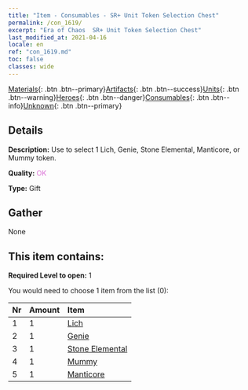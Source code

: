 ```yaml
---
title: "Item - Consumables - SR+ Unit Token Selection Chest"
permalink: /con_1619/
excerpt: "Era of Chaos  SR+ Unit Token Selection Chest"
last_modified_at: 2021-04-16
locale: en
ref: "con_1619.md"
toc: false
classes: wide
---
```

 [Materials](/Items/){: .btn .btn--primary}[Artifacts](/Items/Artifacts/){: .btn .btn--success}[Units](/Items/Units/){: .btn .btn--warning}[Heroes](/Items/Heroes/){: .btn .btn--danger}[Consumables](/Items/Consumables/){: .btn .btn--info}[Unknown](/Items/Unknown/){: .btn .btn--primary}

## Details
 **Description:** Use to select 1 Lich, Genie, Stone Elemental, Manticore, or Mummy token.

 **Quality:** <span style="color: #DA70D6">OK</span>

 **Type:** Gift

## Gather

  None

## This item contains:

 **Required Level to open:** 1

 You would need to choose 1 item from the list (0):

  | Nr | Amount |     Item    |
  |:---|:-------|:------------|
  | 1 | 1 | [Lich](/Items/unt_212/) |  | 
  | 2 | 1 | [Genie](/Items/unt_239/) |  | 
  | 3 | 1 | [Stone Elemental](/Items/unt_266/) |  | 
  | 4 | 1 | [Mummy](/Items/unt_215/) |  | 
  | 5 | 1 | [Manticore](/Items/unt_249/) |  | 

